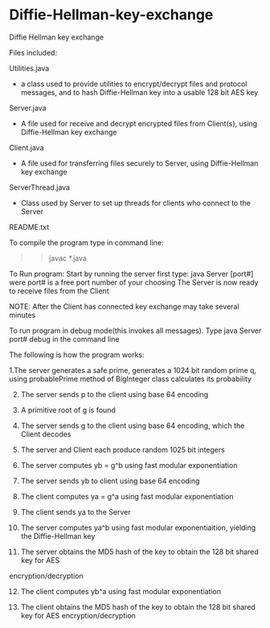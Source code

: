 Diffie-Hellman-key-exchange
===========================

Diffie Hellman key exchange


Files included:

Utilities.java 
- a class used to provide utilities to encrypt/decrypt files and protocol messages, and to hash Diffie-Hellman key into a usable 128 bit AES key

Server.java
- A file used for receive and decrypt encrypted files from Client(s), using Diffie-Hellman key exchange

Client.java
- A file used for transferring files securely to Server, using Diffie-Hellman key exchange

ServerThread.java
- Class used by Server to set up threads for clients who connect to the Server

README.txt

To compile the program type in command line:
>> javac *.java

To Run program:
Start by running the server first type: java Server [port#] were port# is a free port number of your choosing
The Server is now ready to receive files from the Client

NOTE: After the Client has connected key exchange may take several minutes

To run program in debug mode(this invokes all messages). 
Type java Server port# debug in the command line


The following is how the program works:

1.The server generates a safe prime, generates a 1024 bit random prime q, using probablePrime method of BigInteger class calculates its probability

2. The server sends p to the client using base 64 encoding

3. A primitive root of g is found

4. The server sends g to the client using base 64 encoding, which the Client decodes

5. The server and Client each produce random 1025 bit integers

6. The server computes yb = g^b using fast modular exponentiation

7. The server sends yb to client using base 64 encoding

8. The client computes ya = g^a using fast modular exponentiation 

9. The client sends ya to the Server

10. The server computes ya^b using fast modular exponentiaition, yielding the Diffie-Hellman key

11. The server obtains the MD5 hash of the key to obtain the 128 bit shared key for AES

encryption/decryption

12. The client computes yb^a using fast modular exponentiation

13. The client obtains the MD5 hash of the key to obtain the 128 bit shared key for AES encryption/decryption

